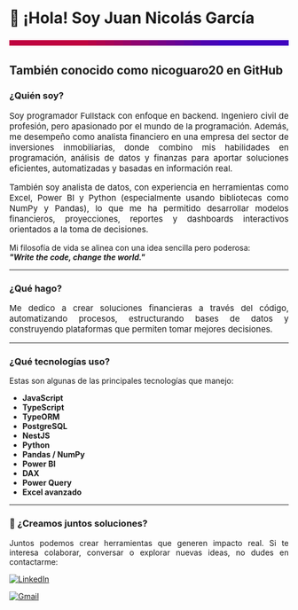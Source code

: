# 👋 ¡Hola! Soy Juan Nicolás García

<p align="center">
  <img src="https://raw.githubusercontent.com/nicoguaro20/nicoguaro20/main/assets/rgb-line.svg" width="100%" height="10">
</p>


## También conocido como **nicoguaro20 en GitHub**

### ¿Quién soy?

<p align="justify" style="font-size:15px;">
  Soy programador Fullstack con enfoque en backend. Ingeniero civil de profesión, pero apasionado por el mundo de la programación. 
  Además, me desempeño como analista financiero en una empresa del sector de inversiones inmobiliarias, donde combino mis habilidades en programación, análisis de datos y finanzas para aportar soluciones eficientes, automatizadas y basadas en información real.
</p>

<p align="justify" style="font-size:15px;">
  También soy analista de datos, con experiencia en herramientas como Excel, Power BI y Python (especialmente usando bibliotecas como NumPy y Pandas), lo que me ha permitido desarrollar modelos financieros, proyecciones, reportes y dashboards interactivos orientados a la toma de decisiones.
</p>

Mi filosofía de vida se alinea con una idea sencilla pero poderosa:  
**_"Write the code, change the world."_**

---

### ¿Qué hago?

<p align="justify" style="font-size:15px;">
  Me dedico a crear soluciones financieras a través del código, automatizando procesos, estructurando bases de datos y construyendo plataformas que permiten tomar mejores decisiones.
</p>

---

### ¿Qué tecnologías uso?

Estas son algunas de las principales tecnologías que manejo:

- **JavaScript**
- **TypeScript**
- **TypeORM**
- **PostgreSQL**
- **NestJS**
- **Python**
- **Pandas / NumPy**
- **Power BI**
- **DAX**
- **Power Query**
- **Excel avanzado**

---

### 🤝 ¿Creamos juntos soluciones?

<p align="justify">
  Juntos podemos crear herramientas que generen impacto real. Si te interesa colaborar, conversar o explorar nuevas ideas, no dudes en contactarme:
</p>

[![LinkedIn](https://img.shields.io/badge/LinkedIn-blue?style=for-the-badge&logo=linkedin&logoColor=white)](https://www.linkedin.com/in/juannicolasing)

[![Gmail](https://img.shields.io/badge/Gmail-red?style=for-the-badge&logo=gmail&logoColor=white)](mailto:jungarciagu@unal.edu.co)


